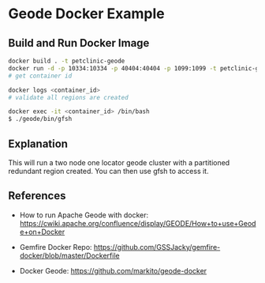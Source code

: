 # Geode Docker Example

## Build and Run Docker Image

```bash
docker build . -t petclinic-geode
docker run -d -p 10334:10334 -p 40404:40404 -p 1099:1099 -t petclinic-geode
# get container id

docker logs <container_id>
# validate all regions are created

docker exec -it <container_id> /bin/bash
$ ./geode/bin/gfsh

```

## Explanation
This will run a two node one locator geode cluster with a partitioned redundant region created.  You can then use gfsh to access it.

## References

- How to run Apache Geode with docker: https://cwiki.apache.org/confluence/display/GEODE/How+to+use+Geode+on+Docker

- Gemfire Docker Repo: https://github.com/GSSJacky/gemfire-docker/blob/master/Dockerfile

- Docker Geode: https://github.com/markito/geode-docker
